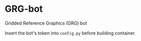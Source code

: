 # GRG-bot
Gridded Reference Graphics (GRG) bot

Insert the bot's token into `config.py` before building container.
